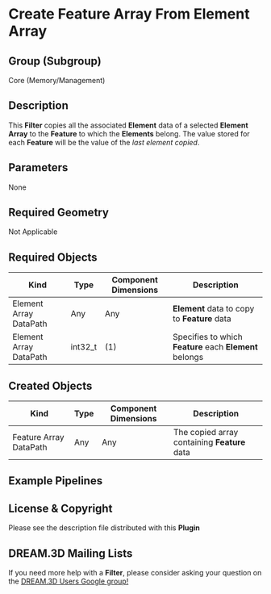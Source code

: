 # Create Feature Array From Element Array 


## Group (Subgroup) ##

Core (Memory/Management)

## Description ##

This **Filter** copies all the associated **Element** data of a selected **Element Array** to the **Feature** to which the **Elements** belong. The value stored for each **Feature** will be the value of the _last element copied_. 

## Parameters ##

None

## Required Geometry ##

Not Applicable


## Required Objects ##

| Kind  | Type | Component Dimensions | Description |
|------|------|----------------------|-------------|
| Element Array DataPath | Any | Any | **Element** data to copy to **Feature** data |
| Element Array DataPath | int32_t | (1) | Specifies to which **Feature** each **Element** belongs |


## Created Objects ##

| Kind | Type | Component Dimensions | Description |
|------|------|----------------------|-------------|
| Feature Array DataPath | Any  | Any | The copied array containing **Feature** data |

## Example Pipelines ##



## License & Copyright ##

Please see the description file distributed with this **Plugin**

## DREAM.3D Mailing Lists ##

If you need more help with a **Filter**, please consider asking your question on the [DREAM.3D Users Google group!](https://groups.google.com/forum/?hl=en#!forum/dream3d-users)


